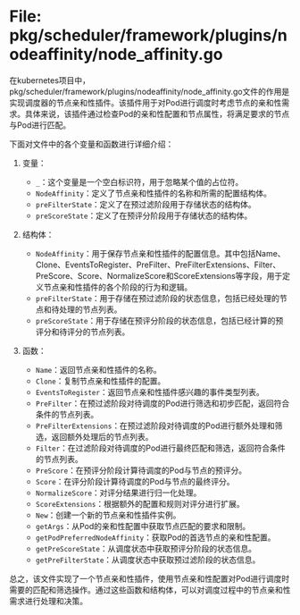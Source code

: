 # File: pkg/scheduler/framework/plugins/nodeaffinity/node_affinity.go

在kubernetes项目中，pkg/scheduler/framework/plugins/nodeaffinity/node_affinity.go文件的作用是实现调度器的节点亲和性插件。该插件用于对Pod进行调度时考虑节点的亲和性需求。具体来说，该插件通过检查Pod的亲和性配置和节点属性，将满足要求的节点与Pod进行匹配。

下面对文件中的各个变量和函数进行详细介绍：

1. 变量：
   - `_`：这个变量是一个空白标识符，用于忽略某个值的占位符。
   - `NodeAffinity`：定义了节点亲和性插件的名称和所需的配置结构体。
   - `preFilterState`：定义了在预过滤阶段用于存储状态的结构体。
   - `preScoreState`：定义了在预评分阶段用于存储状态的结构体。

2. 结构体：
   - `NodeAffinity`：用于保存节点亲和性插件的配置信息。其中包括Name、Clone、EventsToRegister、PreFilter、PreFilterExtensions、Filter、PreScore、Score、NormalizeScore和ScoreExtensions等字段，用于定义节点亲和性插件的各个阶段的行为和逻辑。
   - `preFilterState`：用于存储在预过滤阶段的状态信息，包括已经处理的节点和待处理的节点列表。
   - `preScoreState`：用于存储在预评分阶段的状态信息，包括已经计算的预评分和待评分的节点列表。

3. 函数：
   - `Name`：返回节点亲和性插件的名称。
   - `Clone`：复制节点亲和性插件的配置。
   - `EventsToRegister`：返回节点亲和性插件感兴趣的事件类型列表。
   - `PreFilter`：在预过滤阶段对待调度的Pod进行筛选和初步匹配，返回符合条件的节点列表。
   - `PreFilterExtensions`：在预过滤阶段对待调度的Pod进行额外处理和筛选，返回额外处理后的节点列表。
   - `Filter`：在过滤阶段对待调度的Pod进行最终匹配和筛选，返回符合条件的节点列表。
   - `PreScore`：在预评分阶段计算待调度的Pod与节点的预评分。
   - `Score`：在评分阶段计算待调度的Pod与节点的最终评分。
   - `NormalizeScore`：对评分结果进行归一化处理。
   - `ScoreExtensions`：根据额外的配置和规则对评分进行扩展。
   - `New`：创建一个新的节点亲和性插件实例。
   - `getArgs`：从Pod的亲和性配置中获取节点匹配的要求和限制。
   - `getPodPreferredNodeAffinity`：获取Pod的首选节点的亲和性配置。
   - `getPreScoreState`：从调度状态中获取预评分阶段的状态信息。
   - `getPreFilterState`：从调度状态中获取预过滤阶段的状态信息。

总之，该文件实现了一个节点亲和性插件，使用节点亲和性配置对Pod进行调度时需要的匹配和筛选操作。通过这些函数和结构体，可以对调度过程中的节点亲和性需求进行处理和决策。

